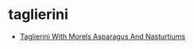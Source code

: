 # taglierini

 * [Taglierini With Morels Asparagus And Nasturtiums](../../index/t/taglierini-with-morels-asparagus-and-nasturtiums-103309.json)
